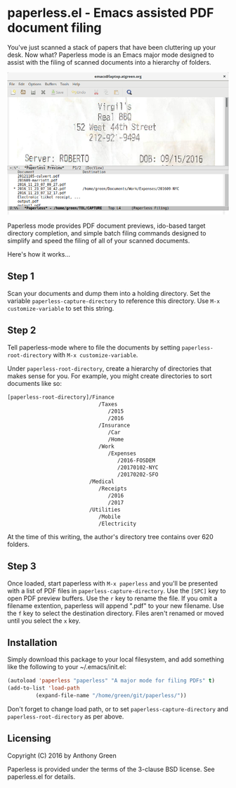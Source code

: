 # paperless.el - Emacs assisted PDF document filing

You've just scanned a stack of papers that have been cluttering up
your desk.  Now what?  Paperless mode is an Emacs major mode designed
to assist with the filing of scanned documents into a hierarchy of
folders.

![alt text](paperless-shot.png "Screenshot of paperless mode")

Paperless mode provides PDF document previews, ido-based target
directory completion, and simple batch filing commands designed to
simplify and speed the filing of all of your scanned documents.

Here's how it works...

## Step 1

Scan your documents and dump them into a holding directory.  Set the
variable `paperless-capture-directory` to reference this directory.
Use `M-x customize-variable` to set this string.

## Step 2

Tell paperless-mode where to file the documents by setting
`paperless-root-directory` with `M-x customize-variable`.

Under `paperless-root-directory`, create a hierarchy of directories that
makes sense for you.  For example, you might create directories to
sort documents like so:

```
[paperless-root-directory]/Finance
                             /Taxes
                                /2015
                                /2016
                             /Insurance
                                /Car
                                /Home
                             /Work
                                /Expenses
                                   /2016-FOSDEM
                                   /20170102-NYC
                                   /20170202-SFO
                          /Medical
                             /Receipts
                                /2016
                                /2017
                          /Utilities
                             /Mobile
                             /Electricity
```

At the time of this writing, the author's directory tree contains over
620 folders.

## Step 3

Once loaded, start paperless with `M-x paperless` and you'll be
presented with a list of PDF files in `paperless-capture-directory`.
Use the `[SPC]` key to open PDF preview buffers.  Use the `r` key to
rename the file.  If you omit a filename extention, paperless will
append ".pdf" to your new filename.  Use the `f` key to select the
destination directory.  Files aren't renamed or moved until you select
the `x` key.

## Installation

Simply download this package to your local filesystem, and add
something like the following to your ~/.emacs/init.el:

```lisp
(autoload 'paperless "paperless" "A major mode for filing PDFs" t)
(add-to-list 'load-path
	     (expand-file-name "/home/green/git/paperless/"))
```

Don't forget to change load path, or to set
`paperless-capture-directory` and `paperless-root-directory` as per
above.

## Licensing

Copyright (C) 2016 by Anthony Green

Paperless is provided under the terms of the 3-clause BSD license.
See paperless.el for details.
